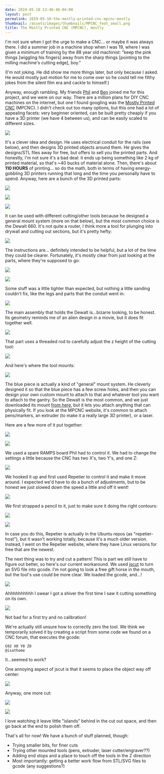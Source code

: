```yaml
---
date: 2019-05-10 13:48:46-04:00
layout: post
permalink: 2019-05-10-the-mostly-printed-cnc-mpcnc-mostly
thumbnail: /assets/images/thumbnails/MPCNC_feat_small.png
title: The Mostly Printed CNC (MPCNC), mostly
---
```


I'm not sure when I got the urge to make a CNC... or maybe it was always there. I did a summer job in a machine shop when I was 19, where I was given a minimum of training by the 88 year old machinist: "keep the pink things [wiggling his fingers] away from the sharp things [pointing to the milling machine's cutting edge], boy."

(I'm not joking. He did show me more things later, but only because I asked. He would mostly just motion for me to come over so he could tell me filthy jokes from the silent film era and cackle to himself.)

Anyway, enough rambling. My friends [Phil](http://www.philipzucker.com/) and [Ben](http://blog.benwiener.com/) joined me for this project, and we were on our way. There are a million plans for DIY CNC machines on the internet, but one I found googling was the [Mostly Printed CNC](https://www.v1engineering.com/assembly/) (MPCNC). I didn't check out too many options, but this one had a lot of appealing facets: very beginner oriented, can be built pretty cheaply if you have a 3D printer (we have 4 between us), and can be easily scaled to different sizes.

![](/assets/images/IMG_20190217_201937.jpg)

It's a clever idea and design. He uses electrical conduit for the rails (see below), and then designs 3D printed objects around them. He gives the designs/STL files away for free, but offers to sell you the printed parts. And honestly, I'm not sure it's a bad deal: it ends up being something like 2 kg of printed material, so that's ~40 bucks of material alone. Then, there's about **110 HOURS** of printing... so do the math, both in terms of having energy-gobbling 3D printers running that long and the time you personally have to spend. Anyway, here are a bunch of the 3D printed parts:

![](/assets/images/IMG_20190130_162525.jpg)

![](/assets/images/IMG_20190217_173147-1024x768.jpg)

![](/assets/images/IMG_20190201_181101.jpg)

It can be used with different cutting/other tools because he designed a general mount system (more on that below), but the most common choice is the Dewalt 660. It's not quite a router, I think more a tool for plunging into drywall and cutting out sections, but it's pretty hefty:

![](/assets/images/dewalt-1.jpg)

The instructions are... definitely intended to be helpful, but a lot of the time they could be clearer. Fortunately, it's mostly clear from just looking at the parts, where they're supposed to go:

![](/assets/images/IMG_20190309_133016-768x1024.jpg)

![](/assets/images/IMG_20190131_182732.jpg)

Some stuff was a little tighter than expected, but nothing a little sanding couldn't fix, like the legs and parts that the conduit went in:

![](/assets/images/IMG_20190217_164543-1.jpg)

The main assembly that holds the Dewalt is...bizarre looking, to be honest. Its geometry reminds me of an alien design in a movie, but it does fit together well.

![](/assets/images/IMG_20190217_195855-1.jpg)

That part uses a threaded rod to carefully adjust the z height of the cutting tool:

![](/assets/images/IMG_20190217_202306.jpg)

And here's where the tool mounts:

![](/assets/images/IMG_20190217_202246.jpg)

The blue piece is actually a kind of "general" mount system. He cleverly designed it so that the blue piece has a few screw holes, and then you can design your own custom mount to attach to that and whatever tool you want to attach to the gantry. So the Dewalt is the most common, and we just downloaded its mount [from here](https://www.thingiverse.com/thing:944952), but it lets you attach anything that can physically fit. If you look at the MPCNC website, it's common to attach pens/markers, an extruder (to make it a really large 3D printer), or a laser.

Here are a few more of it put together:

![](/assets/images/IMG_20190309_133031-768x1024.jpg)

![](/assets/images/IMG_20190309_131232-880x1024.jpg)

We used a spare RAMPS board Phil had to control it. We had to change the settings a little because the CNC has two X's, two Y's, and one Z:

![](/assets/images/IMG_20190309_204827-968x1024.jpg)

We hooked it up and first used Repetier to control it and make it move around. I expected we'd have to do a bunch of adjustments, but to be honest we just slowed down the speed a little and off it went!

![](/assets/images/moving_out.gif)

We first strapped a pencil to it, just to make sure it doing the right contours:

![](/assets/images/IMG_20190504_200806-934x1024.jpg)

![](/assets/images/drawing_out.gif)

In case you do this, Repetier is actually in the Ubuntu repos (as "repetier-host"), but it wasn't working totally, because it's a much older version. Instead, I went on the Repetier website, where they have Linux versions for free that are the newest.

The next thing was to try and cut a pattern! This is part we still have to figure out better, so here's our current workaround. We used [jscut](http://jscut.org/index.html) to turn an SVG file into gcode. I'm not going to look a free gift horse in the mouth, but the tool's use could be more clear. We loaded the gcode, and...!

![](/assets/images/dog_out.gif)

Ahhhhhhhhhh I swear I got a shiver the first time I saw it cutting something on its own.

![](/assets/images/IMG_20190504_205319-810x1024.jpg)

Not bad for a first try and no calibration!

We're actually still unsure how to correctly zero the tool. We think we temporarily solved it by creating a script from some code we found on a CNC forum, that executes the gcode:

```
G92 X0 Y0 Z0
@isathome
```

It...seemed to work?

One annoying aspect of jscut is that it seems to place the object way off center:

![](/assets/images/horse_gcode.png)

Anyway, one more cut:

![](/assets/images/horse_out.gif)

![](/assets/images/IMG_20190504_213815-827x1024.jpg)

I love watching it leave little "islands" behind in the cut out space, and then go back at the end to polish them off.

That's all for now! We have a bunch of stuff planned, though:

- Trying smaller bits, for finer cuts
- Trying other mounted tools (pens, extruder, laser cutter/engraver??)
- Adding end stops and a place to touch off the tools in the Z direction
- Most importantly: getting a better work flow from STL/SVG files to gcode (any suggestions?)
